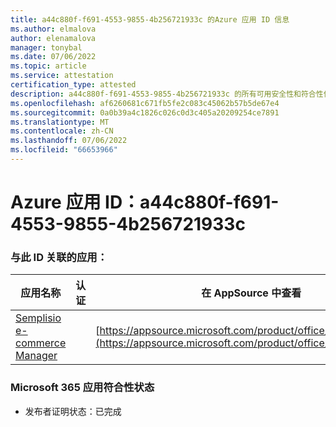 ```yaml
---
title: a44c880f-f691-4553-9855-4b256721933c 的Azure 应用 ID 信息
ms.author: elmalova
author: elenamalova
manager: tonybal
ms.date: 07/06/2022
ms.topic: article
ms.service: attestation
certification_type: attested
description: a44c880f-f691-4553-9855-4b256721933c 的所有可用安全性和符合性信息信息。
ms.openlocfilehash: af6260681c671fb5fe2c083c45062b57b5de67e4
ms.sourcegitcommit: 0a0b39a4c1826c026c0d3c405a20209254ce7891
ms.translationtype: MT
ms.contentlocale: zh-CN
ms.lasthandoff: 07/06/2022
ms.locfileid: "66653966"
---
```

# <a name="azure-app-id-a44c880f-f691-4553-9855-4b256721933c"></a>Azure 应用 ID：a44c880f-f691-4553-9855-4b256721933c


### <a name="apps-associated-with-this-id"></a>与此 ID 关联的应用：
| **应用名称** | **认证** | **在 AppSource 中查看** |
|--------------|---------------|-----------------------|
| [Semplisio e-commerce Manager](../forward/WA200004286.md) |  | [https://appsource.microsoft.com/product/office/WA200004286](https://appsource.microsoft.com/product/office/WA200004286) |

### <a name="microsoft-365-app-compliance-status"></a>Microsoft 365 应用符合性状态
- 发布者证明状态：已完成
